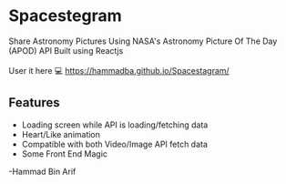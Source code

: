 # Spacestegram
Share Astronomy Pictures Using NASA's Astronomy Picture Of The Day (APOD) API
Built using Reactjs <br><br>
User it here :computer: https://hammadba.github.io/Spacestagram/ 

## Features
* Loading screen while API is loading/fetching data
* Heart/Like animation
* Compatible with both Video/Image API fetch data
* Some Front End Magic

-Hammad Bin Arif
